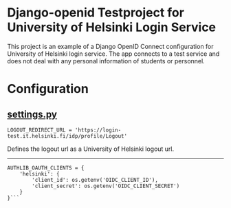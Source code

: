# Django-openid Testproject for University of Helsinki Login Service
This project is an example of a Django OpenID Connect configuration for University of Helsinki login service. The app connects to a test service and does not deal with any personal information of students or personnel.

# Configuration

## [settings.py](https://github.com/ellaverak/django-openid/blob/main/project/project/settings.py)

```LOGOUT_REDIRECT_URL = 'https://login-test.it.helsinki.fi/idp/profile/Logout'```

Defines the logout url as a University of Helsinki logout url.
___
```
AUTHLIB_OAUTH_CLIENTS = {
    'helsinki': {
        'client_id': os.getenv('OIDC_CLIENT_ID'),
        'client_secret': os.getenv('OIDC_CLIENT_SECRET')
    }
}```
